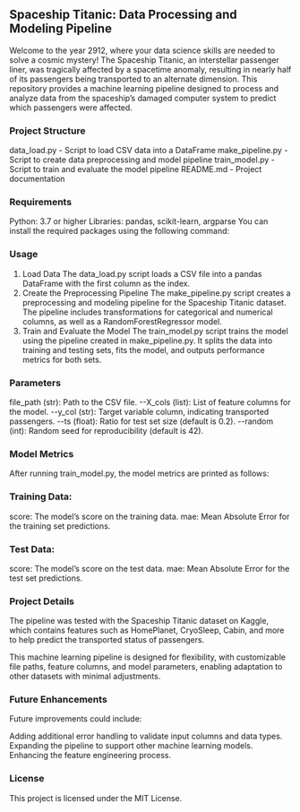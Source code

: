## Spaceship Titanic: Data Processing and Modeling Pipeline
Welcome to the year 2912, where your data science skills are needed to solve a cosmic mystery! The Spaceship Titanic, an interstellar passenger liner, was tragically affected by a spacetime anomaly,
resulting in nearly half of its passengers being transported to an alternate dimension. This repository provides a machine learning pipeline designed to process and analyze data from the spaceship’s damaged computer system to predict which passengers were affected.

### Project Structure
data_load.py - Script to load CSV data into a DataFrame
make_pipeline.py - Script to create data preprocessing and model pipeline
train_model.py - Script to train and evaluate the model pipeline
README.md - Project documentation

### Requirements
Python: 3.7 or higher
Libraries: pandas, scikit-learn, argparse
You can install the required packages using the following command:


### Usage
1. Load Data
The data_load.py script loads a CSV file into a pandas DataFrame with the first column as the index.
2. Create the Preprocessing Pipeline
The make_pipeline.py script creates a preprocessing and modeling pipeline for the Spaceship Titanic dataset. The pipeline includes transformations for categorical and numerical columns, as well as a RandomForestRegressor model.
3. Train and Evaluate the Model
The train_model.py script trains the model using the pipeline created in make_pipeline.py. It splits the data into training and testing sets, fits the model, and outputs performance metrics for both sets.


### Parameters
file_path (str): Path to the CSV file.
--X_cols (list): List of feature columns for the model.
--y_col (str): Target variable column, indicating transported passengers.
--ts (float): Ratio for test set size (default is 0.2).
--random (int): Random seed for reproducibility (default is 42).

### Model Metrics
After running train_model.py, the model metrics are printed as follows:

### Training Data:
score: The model’s score on the training data.
mae: Mean Absolute Error for the training set predictions.

### Test Data:
score: The model’s score on the test data.
mae: Mean Absolute Error for the test set predictions.

### Project Details
The pipeline was tested with the Spaceship Titanic dataset on Kaggle, which contains features such as HomePlanet, CryoSleep, Cabin, and more to help predict the transported status of passengers.

This machine learning pipeline is designed for flexibility, with customizable file paths, feature columns, and model parameters, enabling adaptation to other datasets with minimal adjustments.

### Future Enhancements
Future improvements could include:

Adding additional error handling to validate input columns and data types.
Expanding the pipeline to support other machine learning models.
Enhancing the feature engineering process.

### License
This project is licensed under the MIT License.
